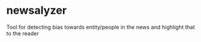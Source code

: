 # newsalyzer
Tool for detecting bias towards entity/people in the news and highlight that to the reader
